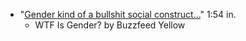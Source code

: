 
-  "[Gender kind of a bullshit social construct...](https://www.youtube.com/watch?v=j8OnyI7VdX8)" 1:54 in.
    +  WTF Is Gender? by Buzzfeed Yellow